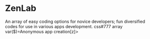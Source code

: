 # ZenLab
An array of easy coding options for novice developers; fun diversified codes for use in various apps development.
css#777
array
 var($)=Anonymous app creation[z]>